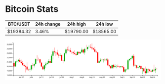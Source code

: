 # Bitcoin Stats

BTC/USDT|24h change|24h high|24h low|
|---|---|---|---|
|$19384.32|3.46%|$19790.00|$18565.00|

<img src="./chart.svg">
